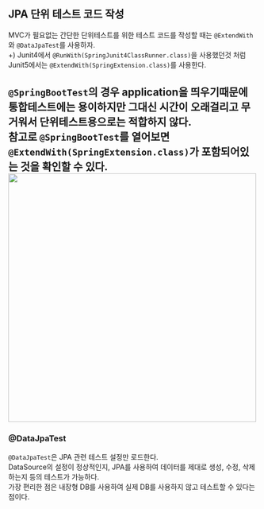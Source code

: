 ## JPA 단위 테스트 코드 작성
MVC가 필요없는 간단한 단위테스트를 위한 테스트 코드를 작성할 때는 `@ExtendWith`와 `@DataJpaTest`를 사용하자.  
+) Junit4에서 `@RunWith(SpringJunit4ClassRunner.class)`을 사용했던것 처럼 Junit5에서는 `@ExtendWith(SpringExtension.class)`를 사용한다.

`@SpringBootTest`의 경우 application을 띄우기때문에 통합테스트에는 용이하지만 그대신 시간이 오래걸리고 무거워서 단위테스트용으로는 적합하지 않다.  
참고로 `@SpringBootTest`를 열어보면 `@ExtendWith(SpringExtension.class)`가 포함되어있는 것을 확인할 수 있다.  
<img src="https://user-images.githubusercontent.com/93504767/146857071-52a6d4b0-4f63-4a68-9a73-f75426df7111.png" width="500">
-----

### @DataJpaTest
`@DataJpaTest`은 JPA 관련 테스트 설정만 로드한다.  
DataSource의 설정이 정상적인지, JPA를 사용하여 데이터를 제대로 생성, 수정, 삭제하는지 등의 테스트가 가능하다.  
가장 편리한 점은 내장형 DB를 사용하여 실제 DB를 사용하지 않고 테스트할 수 있다는 점이다.
